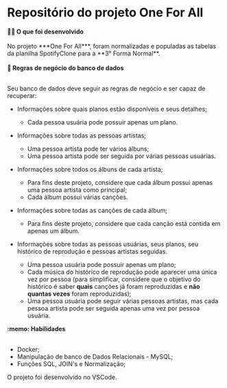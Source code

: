 # Repositório do projeto One For All

<summary><strong>👨‍💻 O que foi desenvolvido</strong></summary><br />
No projeto ***One For All***, foram normalizadas e populadas as tabelas da planilha SpotifyClone para a **3° Forma Normal**.
<br />
<br />
<summary><strong>📖 Regras de negócio do banco de dados</strong></summary><br />

Seu banco de dados deve seguir as regras de negócio e ser capaz de recuperar:

- Informações sobre quais planos estão disponíveis e seus detalhes;
  - Cada pessoa usuária pode possuir apenas um plano.

- Informações sobre todas as pessoas artistas;
  - Uma pessoa artista pode ter vários álbuns;
  - Uma pessoa artista pode ser seguida por várias pessoas usuárias.

- Informações sobre todos os álbuns de cada artista;
  - Para fins deste projeto, considere que cada álbum possui apenas uma pessoa artista como principal;
  - Cada álbum possui várias canções.

- Informações sobre todas as canções de cada álbum;
  - Para fins deste projeto, considere que cada canção está contida em apenas um álbum.

- Informações sobre todas as pessoas usuárias, seus planos, seu histórico de reprodução e pessoas artistas seguidas.
  - Uma pessoa usuária pode possuir apenas um plano;
  - Cada música do histórico de reprodução pode aparecer uma única vez por pessoa (para simplificar, considere que o objetivo do histórico é saber **quais** canções já foram reproduzidas e **não quantas vezes** foram reproduzidas);
  - Uma pessoa usuária pode seguir várias pessoas artistas, mas cada pessoa artista pode ser seguida apenas uma vez por pessoa usuária.

<summary><strong>:memo: Habilidades</strong></summary><br/>

- Docker;
- Manipulação de banco de Dados Relacionais - MySQL;
- Funções SQL, JOIN's e Normalização;


O projeto foi desenvolvido no VSCode.
